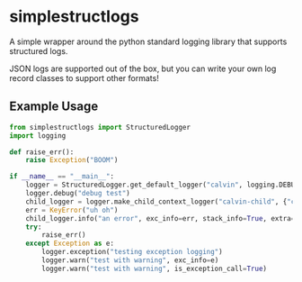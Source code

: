 # simplestructlogs

A simple wrapper around the python standard logging library that supports structured logs.

JSON logs are supported out of the box, but you can write your own log record classes to support other formats!

## Example Usage

```python
from simplestructlogs import StructuredLogger
import logging

def raise_err():
    raise Exception("BOOM")

if __name__ == "__main__":
    logger = StructuredLogger.get_default_logger("calvin", logging.DEBUG, {"parent-context": "This is cool!"})
    logger.debug("debug test")
    child_logger = logger.make_child_context_logger("calvin-child", {"child-context": "woo hoo!"})
    err = KeyError("uh oh")
    child_logger.info("an error", exc_info=err, stack_info=True, extra={"value1": 123, "value2": {"value3" :"456"}})
    try:
        raise_err()
    except Exception as e:
        logger.exception("testing exception logging")
        logger.warn("test with warning", exc_info=e)
        logger.warn("test with warning", is_exception_call=True)

```
